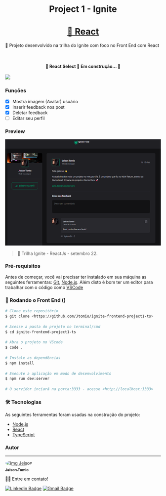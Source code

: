 <h1 align="center">Project 1 - Ignite</h1>

<h1 align="center">
    <a href="https://pt-br.reactjs.org/">🔗 React</a>
</h1>
<p>🚀 Projeto desenvolvido na trilha do Ignite com foco no Front End com React</p>
<br>
<h4 align="center">
	🚧  React Select 🚀 Em construção...  🚧
</h4>
<img src="https://img.shields.io/badge/progress-68%25-brightgree" />
<br>

### Funções

- [x] Mostra imagem (Avatar) usuário
- [x] Inserir feedback nos post
- [x] Deletar feedback
- [ ] Editar seu perfil

### Preview

![preview](./src/assets/preview.png)

> 📌 Trilha Ignite - ReactJs - setembro 22.

### Pré-requisitos

Antes de começar, você vai precisar ter instalado em sua máquina as seguintes ferramentas:
[Git](https://git-scm.com), [Node.js](https://nodejs.org/en/).
Além disto é bom ter um editor para trabalhar com o código como [VSCode](https://code.visualstudio.com/)

### 🎲 Rodando o Front End ()

```bash
# Clone este repositório
$ git clone <https://github.com/Jtomio/ignite-frontend-project1-ts>

# Acesse a pasta do projeto no terminal/cmd
$ cd ignite-frontend-project1-ts

# Abra o projeto no VScode
$ code .

# Instale as dependências
$ npm install

# Execute a aplicação em modo de desenvolvimento
$ npm run dev:server

# O servidor inciará na porta:3333 - acesse <http://localhost:3333>
```

### 🛠 Tecnologias

As seguintes ferramentas foram usadas na construção do projeto:

- [Node.js](https://nodejs.org/en/)
- [React](https://pt-br.reactjs.org/)
- [TypeScript](https://www.typescriptlang.org/)

### Autor

---

<a href="https://github.com/Jtomio">
 <img style="border-radius: 50%;" src="https://avatars.githubusercontent.com/u/102593994?v=4" width="100px;" alt="img Jeison"/>
 <br />
 <sub><b>Jeison Tomio</b></sub></a>

👋🏽 Entre em contato!

[![Linkedin Badge](https://img.shields.io/badge/-Jeison-blue?style=flat-square&logo=Linkedin&logoColor=white&link=https://www.linkedin.com/in/jeison-tomio/)](https://www.linkedin.com/in/jeison-tomio/)
[![Gmail Badge](https://img.shields.io/badge/-medriase@gmail.com-c14438?style=flat-square&logo=Gmail&logoColor=white&link=mailto:medriase@gmail.com)](mailto:medriase@gmail.com)
